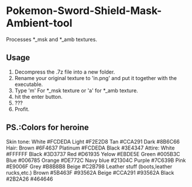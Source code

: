 # Pokemon-Sword-Shield-Mask-Ambient-tool
Processes *_msk and *_amb textures.
## Usage
1. Decompress the .7z file into a new folder.
2. Rename your original texture to 'in.png' and put it together with the executable.
3. Type 'm' For *_msk texture or 'a' for *_amb texture.
4. hit the enter button.
5. ???
6. Profit.

## PS.:Colors for heroine
Skin tone:
White #FCDEDA
Light #F2E2D8
Tan #CCA291
Dark #8B6C66
Hair:
Brown #6F4637
Platinum #FCDEDA
Black #3E4347
Attire:
White #FFFFFF
Black #3D3737
Red #D61935
Yelow #EBDE5E
Green #005B3C
Blue #006785
Orange #DE772C
Navy blue #21304C
Purple #7C639B
Pink #E9006F
Grey #B8B8B8
Beige #C2B798
Leather stuff (boots,leather rucks,etc.) 
Brown #5B463F #93562A
Beige #CCA291 #93562A
Black #2B2A26  #464646
